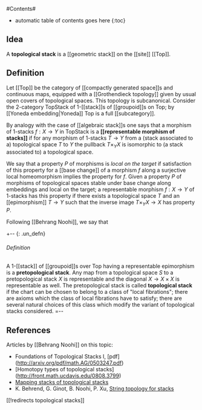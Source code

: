 
#Contents#
* automatic table of contents goes here
{:toc}

## Idea

A **topological stack** is a [[geometric stack]] on the [[site]] [[Top]].


## Definition

Let [[Top]] be the category of [[compactly generated space]]s and continuous maps, equipped with a [[Grothendieck topology]] given by usual open covers of topological spaces. This topology is subcanonical. Consider the 2-category $\mathrm{TopStack}$ of 1-[[stack]]s of [[groupoid]]s on $\mathrm{Top}$; by [[Yoneda embedding|Yoneda]] $\mathrm{Top}$ is a full [[subcategory]]. 

By analogy with the case of [[algebraic stack]]s one says that a morphism of 1-stacks $f:X\to Y$ in $\mathrm{TopStack}$ is a **[[representable morphism of stacks]]** if for any morphism of 1-stacks $T\to Y$ from a (stack associated to a) topological space $T$ to $Y$ the pullback $T\times_Y X$ is isomorphic to (a stack associated to) a topological space. 

We say that a property $P$ of morphisms is *local on the target* if satisfaction of this property for a [[base change]] of a morphism $f$ along a surjective local homeomorphism implies the property for $f$. Given a property $P$ of morphisms of topological spaces stable under base change along embeddings and local on the target; a representable morphism $f : X \to Y$ of 1-stacks has this property if there exists a topological space $T$ and an [[epimorphism]] $T\to Y$ such that the inverse image $T\times_Y X\to X$ has property $P$. 



Following [[Behrang Noohi]], we say that 

+-- {: .un_defn}
###### Definition

A 1-[[stack]] of [[groupoid]]s over $\mathrm{Top}$ having a representable epimorphism is a __pretopological stack__. Any map from a topological space $S$ to a pretopological stack $X$ is representable and the diagonal $X\to X\times X$ is representable as well. The pretopological stack is called __topological stack__ if the chart can be chosen to belong to a class of "local fibrations"; there are axioms which the class of local fibrations have to satisfy; there are several natural choices of this class which modify the variant of topological stacks considered. 
=--

## References

Articles by [[Behrang Noohi]] on this topic:

* Foundations of Topological Stacks I, [pdf] (http://arxiv.org/pdf/math.AG/0503247.pdf)
* [Homotopy types of topological stacks] (http://front.math.ucdavis.edu/0808.3799)
* [Mapping stacks of topological stacks](http://front.math.ucdavis.edu/0809.2373) 
* K. Behrend, G. Ginot, B. Noohi, P. Xu, [String topology for stacks](http://front.math.ucdavis.edu/0712.3857)

[[!redirects topological stacks]]